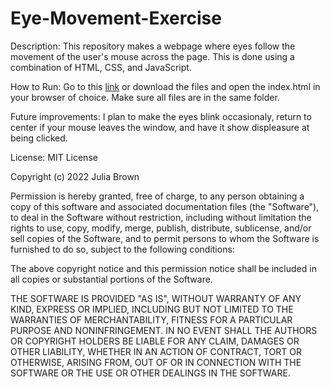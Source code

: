 # Eye-Movement-Exercise
Description: This repository makes a webpage where eyes follow the movement of the user's mouse across the page. This is done using a combination of HTML, CSS, and JavaScript.

How to Run: Go to this [link](https://julbrown.github.io/Eye-Movement-Exercise/) or download the files and open the index.html in your browser of choice. Make sure all files are in the same folder.

Future improvements: I plan to make the eyes blink occasionaly, return to center if your mouse leaves the window, and have it show displeasure at being clicked.


License: MIT License

Copyright (c) 2022 Julia Brown

Permission is hereby granted, free of charge, to any person obtaining a copy of this software and associated documentation files (the "Software"), to deal in the Software without restriction, including without limitation the rights to use, copy, modify, merge, publish, distribute, sublicense, and/or sell copies of the Software, and to permit persons to whom the Software is furnished to do so, subject to the following conditions:

The above copyright notice and this permission notice shall be included in all copies or substantial portions of the Software.

THE SOFTWARE IS PROVIDED "AS IS", WITHOUT WARRANTY OF ANY KIND, EXPRESS OR IMPLIED, INCLUDING BUT NOT LIMITED TO THE WARRANTIES OF MERCHANTABILITY, FITNESS FOR A PARTICULAR PURPOSE AND NONINFRINGEMENT. IN NO EVENT SHALL THE AUTHORS OR COPYRIGHT HOLDERS BE LIABLE FOR ANY CLAIM, DAMAGES OR OTHER LIABILITY, WHETHER IN AN ACTION OF CONTRACT, TORT OR OTHERWISE, ARISING FROM, OUT OF OR IN CONNECTION WITH THE SOFTWARE OR THE USE OR OTHER DEALINGS IN THE SOFTWARE.
